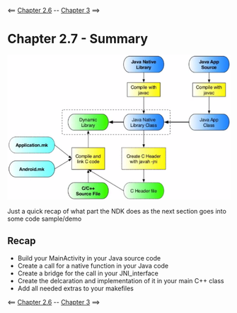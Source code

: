 <== [Chapter 2.6](./Chapter_02_06.md) -- [Chapter 3](./Chapter_03.md) ==>

# Chapter 2.7 - Summary

![NDK layout](../images/Chapter_02_IMG_001.png)

Just a quick recap of what part the NDK does as the next section goes into some code sample/demo

## Recap
* Build your MainActivity in your Java source code
* Create a call for a native function in your Java code
* Create a bridge for the call in your JNI_interface
* Create the delcaration and implementation of it in your main C++ class
* Add all needed extras to your makefiles

<== [Chapter 2.6](./Chapter_02_06.md) -- [Chapter 3](./Chapter_03.md) ==>
